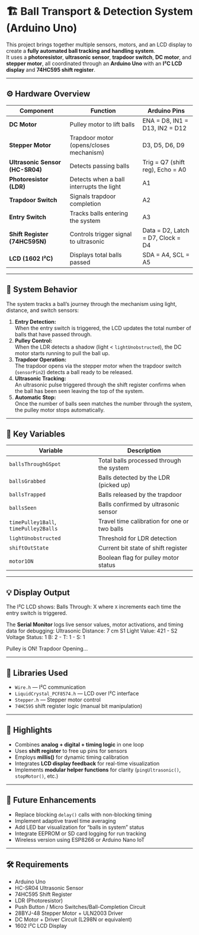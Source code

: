 # 🏗️ Ball Transport & Detection System (Arduino Uno)

This project brings together multiple sensors, motors, and an LCD display to create a **fully automated ball tracking and handling system**.  
It uses a **photoresistor**, **ultrasonic sensor**, **trapdoor switch**, **DC motor**, and **stepper motor**, all coordinated through an **Arduino Uno** with an **I²C LCD display** and **74HC595 shift register**.

---

## ⚙️ Hardware Overview

| Component | Function | Arduino Pins |
|------------|-----------|--------------|
| **DC Motor** | Pulley motor to lift balls | ENA = D8, IN1 = D13, IN2 = D12 |
| **Stepper Motor** | Trapdoor motor (opens/closes mechanism) | D3, D5, D6, D9 |
| **Ultrasonic Sensor (HC-SR04)** | Detects passing balls | Trig = Q7 (shift reg), Echo = A0 |
| **Photoresistor (LDR)** | Detects when a ball interrupts the light | A1 |
| **Trapdoor Switch** | Signals trapdoor completion | A2 |
| **Entry Switch** | Tracks balls entering the system | A3 |
| **Shift Register (74HC595N)** | Controls trigger signal to ultrasonic | Data = D2, Latch = D7, Clock = D4 |
| **LCD (1602 I²C)** | Displays total balls passed | SDA = A4, SCL = A5 |

---

## 🧠 System Behavior

The system tracks a ball’s journey through the mechanism using light, distance, and switch sensors:
1. **Entry Detection:**  
   When the entry switch is triggered, the LCD updates the total number of balls that have passed through.
2. **Pulley Control:**  
   When the LDR detects a shadow (light < `lightUnobstructed`), the DC motor starts running to pull the ball up.
3. **Trapdoor Operation:**  
   The trapdoor opens via the stepper motor when the trapdoor switch (`sensorPin2`) detects a ball ready to be released.
4. **Ultrasonic Tracking:**  
   An ultrasonic pulse triggered through the shift register confirms when the ball has been seen leaving the top of the system.
5. **Automatic Stop:**  
   Once the number of balls seen matches the number through the system, the pulley motor stops automatically.

---

## 🧾 Key Variables

| Variable | Description |
|-----------|-------------|
| `ballsThroughGSpot` | Total balls processed through the system |
| `ballsGrabbed` | Balls detected by the LDR (picked up) |
| `ballsTrapped` | Balls released by the trapdoor |
| `ballsSeen` | Balls confirmed by ultrasonic sensor |
| `timePulley1Ball`, `timePulley2Balls` | Travel time calibration for one or two balls |
| `lightUnobstructed` | Threshold for LDR detection |
| `shiftOutState` | Current bit state of shift register |
| `motor1ON` | Boolean flag for pulley motor status |

---

## 💡 Display Output

The I²C LCD shows:
Balls Through: X
where `X` increments each time the entry switch is triggered.

The **Serial Monitor** logs live sensor values, motor activations, and timing data for debugging:
Ultrasonic Distance: 7 cm
S1 Light Value: 421 - S2 Voltage Status: 1
B: 2 - T: 1 - S: 1

Pulley is ON!
Trapdoor Opening...


---

## 🧰 Libraries Used

- `Wire.h` — I²C communication  
- `LiquidCrystal_PCF8574.h` — LCD over I²C interface  
- `Stepper.h` — Stepper motor control  
- `74HC595` shift register logic (manual bit manipulation)  

---

## 🧩 Highlights

- Combines **analog + digital + timing logic** in one loop  
- Uses **shift register** to free up pins for sensors  
- Employs **millis()** for dynamic timing calibration  
- Integrates **LCD display feedback** for real-time visualization  
- Implements **modular helper functions** for clarity (`pingUltrasonic()`, `stopMotor()`, etc.)

---

## 🚀 Future Enhancements

- Replace blocking `delay()` calls with non-blocking timing  
- Implement adaptive travel time averaging  
- Add LED bar visualization for “balls in system” status  
- Integrate EEPROM or SD card logging for run tracking  
- Wireless version using ESP8266 or Arduino Nano IoT  

---

## 🛠️ Requirements

- Arduino Uno  
- HC-SR04 Ultrasonic Sensor  
- 74HC595 Shift Register  
- LDR (Photoresistor)  
- Push Button / Micro Switches/Ball-Completion Circuit
- 28BYJ-48 Stepper Motor + ULN2003 Driver  
- DC Motor + Driver Circuit (L298N or equivalent)  
- 1602 I²C LCD Display  
